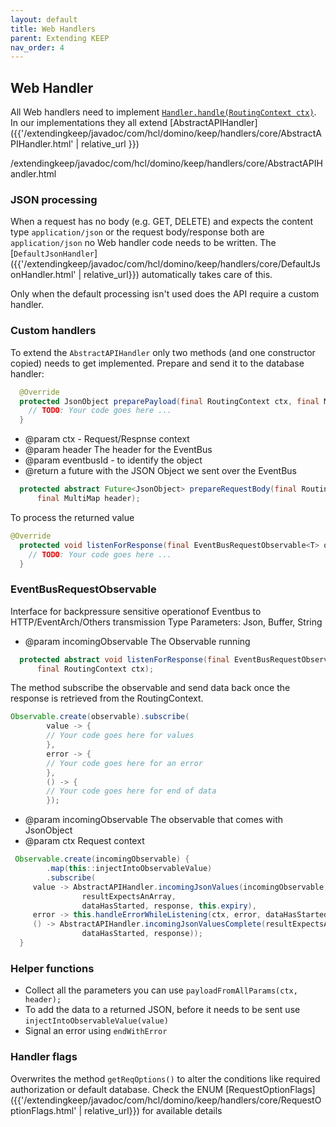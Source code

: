 ```yaml
---
layout: default
title: Web Handlers
parent: Extending KEEP
nav_order: 4
---
```

## Web Handler

All Web handlers need to implement [`Handler.handle(RoutingContext ctx)`](https://vertx.io/docs/apidocs/io/vertx/core/Handler.html). In our implementations they all extend 
[AbstractAPIHandler]({{'/extendingkeep/javadoc/com/hcl/domino/keep/handlers/core/AbstractAPIHandler.html' | relative_url }})

/extendingkeep/javadoc/com/hcl/domino/keep/handlers/core/AbstractAPIHandler.html


### JSON processing

When a request has no body (e.g. GET, DELETE) and expects the content type `application/json` or the request body/response both are `application/json` no Web handler code needs to be written. The 
[`DefaultJsonHandler`]
({{'/extendingkeep/javadoc/com/hcl/domino/keep/handlers/core/DefaultJsonHandler.html' | relative_url}}) automatically takes care of this.

Only when the default processing isn't used does the API require a custom handler.

### Custom handlers

To extend the `AbstractAPIHandler` only two methods (and one constructor copied) needs to get implemented. Prepare and send it to the database handler:

```java
  @Override
  protected JsonObject preparePayload(final RoutingContext ctx, final MultiMap header) {
    // TODO: Your code goes here ...
  }
```
   * @param ctx - Request/Respnse context
   * @param header The header for the EventBus
   * @param eventbusId - to identify the object
   * @return a future with the JSON Object we sent over the EventBus
   
```java  
  protected abstract Future<JsonObject> prepareRequestBody(final RoutingContext ctx,
      final MultiMap header);
  ```
To process the returned value

```java
@Override
  protected void listenForResponse(final EventBusRequestObservable<T> observable, final RoutingContext ctx) {
    // TODO: Your code goes here ... 
  }
```
### EventBusRequestObservable<T>  
  
Interface for backpressure sensitive operationof Eventbus to HTTP/EventArch/Others transmission
Type Parameters:<T> Json, Buffer, String
    
   * @param incomingObservable The Observable running
    
```java 
  protected abstract void listenForResponse(final EventBusRequestObservable<T> incomingObservable,
      final RoutingContext ctx);  
``` 

The method subscribe the observable and send data back once the response is retrieved from the RoutingContext.

```java
Observable.create(observable).subscribe(
        value -> {
        // Your code goes here for values
        },
        error -> {
        // Your code goes here for an error
        },
        () -> {
        // Your code goes here for end of data
        });
```
   
   * @param incomingObservable The observable that comes with JsonObject
   * @param ctx Request context
   
```java
 Observable.create(incomingObservable) {
        .map(this::injectIntoObservableValue)
        .subscribe(
     value -> AbstractAPIHandler.incomingJsonValues(incomingObservable, value,
                resultExpectsAnArray,
                dataHasStarted, response, this.expiry),
     error -> this.handleErrorWhileListening(ctx, error, dataHasStarted.get()),
     () -> AbstractAPIHandler.incomingJsonValuesComplete(resultExpectsAnArray,
                dataHasStarted, response));
  }              
```

### Helper functions

- Collect all the parameters you can use `payloadFromAllParams(ctx, header);`
- To add the data to a returned JSON, before it needs to be sent use `injectIntoObservableValue(value)`
- Signal an error using `endWithError`


### Handler flags

Overwrites the method `getReqOptions()` to alter the conditions like required authorization or default database. Check the ENUM [RequestOptionFlags]({{'/extendingkeep/javadoc/com/hcl/domino/keep/handlers/core/RequestOptionFlags.html' | relative_url}}) for available details

